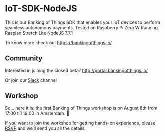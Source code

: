 # IoT-SDK-NodeJS

This is our Banking of Things SDK that enables your IoT devices to perform seamless autonomous payments.
Tested on Raspberry Pi Zero W
Running Raspian Stretch Lite
NodeJS 7.7.1

To know more check out https://bankingofthings.io/

 
## Community

Interested in joining the closed beta?
http://portal.bankingofthings.io/

Or join our [Slack](https://join.slack.com/t/ing-bankingofthings/shared_invite/enQtNDAxODc1MDY5MTI2LWM1YWI3MWExZmRiMzczZmM4Y2Q4OGM4ODA2M2RjNzg3ZjQxMDg1YjdjZGYwNzk4MjNlNDRiNjc0MTI1ZGI3MGI) channel  

## Workshop

So... here it is: the first Banking of Things workshop is on August 8th from 17:00 till 19:00 in Amsterdam.  :facepunch:

If you want to join the workshop for getting hands-on experience, please <a href="https://goo.gl/forms/K9Id7rNn4blIGAu23">RSVP</a> and we’ll send you all the details: 

